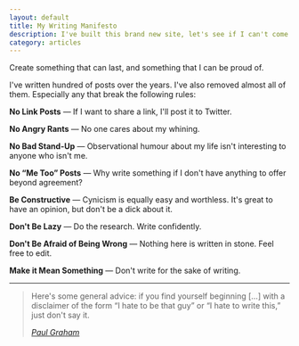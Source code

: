 ```yaml
---
layout: default
title: My Writing Manifesto
description: I've built this brand new site, let's see if I can't come up with a few guidelines so that I don't start to hate it.
category: articles
---
```

Create something that can last, and something that I can be proud of.

I've written hundred of posts over the years. I've also removed almost all of them. Especially any that break the following rules:


**No Link Posts** — If I want to share a link, I'll post it to Twitter.

**No Angry Rants** — No one cares about my whining.

**No Bad Stand-Up** — Observational humour about my life isn't interesting to anyone who isn't me.

**No &ldquo;Me Too&rdquo; Posts** — Why write something if I don't have anything to offer beyond agreement?

**Be Constructive** — Cynicism is equally easy and worthless. It's great to have an opinion, but don't be a dick about it.

**Don't Be Lazy** — Do the research. Write confidently.

**Don't Be Afraid of Being Wrong** — Nothing here is written in stone. Feel free to edit.

**Make it Mean Something** — Don't write for the sake of writing.

---

> Here's some general advice: if you find yourself beginning \[...\] with a disclaimer of the form &ldquo;I hate to be that guy&rdquo; or &ldquo;I hate to write this,&rdquo; just don't say it.
>
> <cite><a href="http://news.ycombinator.com/item?id=3469554">Paul Graham</a></cite>
